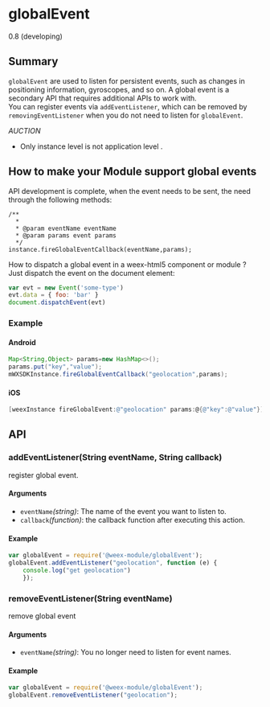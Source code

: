 # globalEvent
<span class="weex-version">0.8 (developing)</span>

## Summary

`globalEvent` are used to listen for persistent events, such as changes in positioning information, gyroscopes, and so on. A global event is a secondary API that requires additional APIs to work with.</br>
You can register events via `addEventListener`, which can be removed by `removingEventListener` when you do not need to listen for `globalEvent`.

*AUCTION* 
- Only instance level is not application level . 

## How to make your Module support global events
API development is complete, when the event needs to be sent, the need through the following methods:
```
/**
  * 
  * @param eventName eventName
  * @param params event params
  */
instance.fireGlobalEventCallback(eventName,params);
```
How to dispatch a global event in a weex-html5 component or module ? Just dispatch the event on the document element:
```javascript
var evt = new Event('some-type')
evt.data = { foo: 'bar' }
document.dispatchEvent(evt)
```

### Example

#### Android
```java
Map<String,Object> params=new HashMap<>();
params.put("key","value");
mWXSDKInstance.fireGlobalEventCallback("geolocation",params);
```
#### iOS
```Objective-C
[weexInstance fireGlobalEvent:@"geolocation" params:@{@"key":@"value"}];
```

## API

### addEventListener(String eventName, String callback)

register global event.

#### Arguments

* `eventName`*(string)*: The name of the event you want to listen to.  
* `callback`*(function)*: the callback function after executing this action.  

#### Example

```javascript
var globalEvent = require('@weex-module/globalEvent');
globalEvent.addEventListener("geolocation", function (e) {
	console.log("get geolocation")
	});
```

### removeEventListener(String eventName)

remove global event 

#### Arguments

* `eventName`*(string)*: You no longer need to listen for event names.

#### Example

```javascript
var globalEvent = require('@weex-module/globalEvent');
globalEvent.removeEventListener("geolocation");
```

